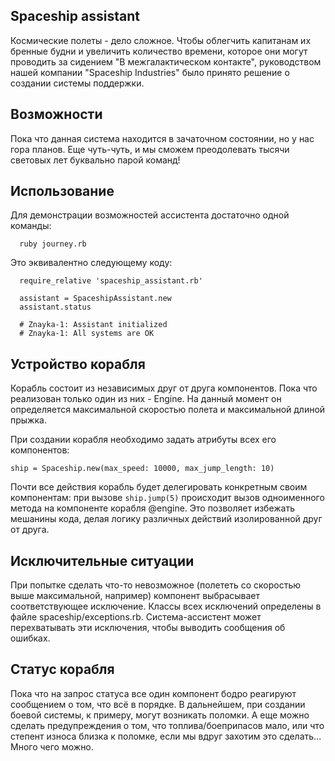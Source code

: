 ## Spaceship assistant

Космические полеты - дело сложное. Чтобы облегчить капитанам их бренные будни и увеличить количество времени, которое они могут проводить за сидением "В межгалактическом контакте", руководством нашей компании "Spaceship Industries" было принято решение о создании системы поддержки.

## Возможности

Пока что данная система находится в зачаточном состоянии, но у нас гора планов. Еще чуть-чуть, и мы сможем преодолевать тысячи световых лет буквально парой команд!

## Использование

Для демонстрации возможностей ассистента достаточно одной команды:

```
  ruby journey.rb
```

Это эквивалентно следующему коду:

```
  require_relative 'spaceship_assistant.rb'

  assistant = SpaceshipAssistant.new
  assistant.status

  # Znayka-1: Assistant initialized
  # Znayka-1: All systems are OK
```

## Устройство корабля

Корабль состоит из независимых друг от друга компонентов. Пока что реализован только один из них - Engine. На данный момент он определяется максимальной скоростью полета и максимальной длиной прыжка. 

При создании корабля необходимо задать атрибуты всех его компонентов:

```
ship = Spaceship.new(max_speed: 10000, max_jump_length: 10)
```

Почти все действия корабль будет делегировать конкретным своим компонентам: при вызове ```ship.jump(5)``` происходит вызов одноименного метода на компоненте корабля @engine. Это позволяет избежать мешанины кода, делая логику различных действий изолированной друг от друга.

## Исключительные ситуации

При попытке сделать что-то невозможное (полететь со скоростью выше максимальной, например) компонент выбрасывает соответствующее исключение. Классы всех исключений определены в файле spaceship/exceptions.rb. Система-ассистент может перехватывать эти исключения, чтобы выводить сообщения об ошибках.

## Статус корабля

Пока что на запрос статуса все один компонент бодро реагируют сообщением о том, что всё в порядке. В дальнейшем, при создании боевой системы, к примеру, могут возникать поломки. А еще можно сделать предупреждения о том, что топлива/боеприпасов мало, или что степент износа близка к поломке, если мы вдруг захотим это сделать... Много чего можно.